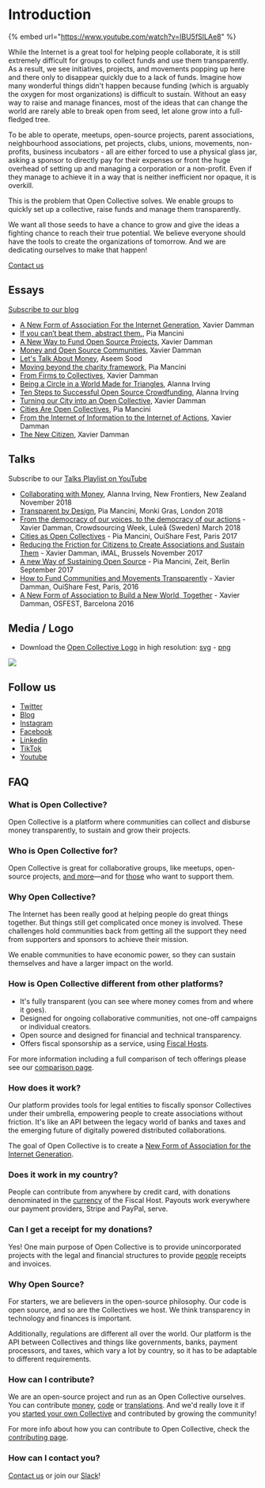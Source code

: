 # Introduction

{% embed url="https://www.youtube.com/watch?v=IBU5fSILAe8" %}

While the Internet is a great tool for helping people collaborate, it is still extremely difficult for groups to collect funds and use them transparently. As a result, we see initiatives, projects, and movements popping up here and there only to disappear quickly due to a lack of funds. Imagine how many wonderful things didn't happen because funding (which is arguably the oxygen for most organizations) is difficult to sustain. Without an easy way to raise and manage finances, most of the ideas that can change the world are rarely able to break open from seed, let alone grow into a full-fledged tree.

To be able to operate, meetups, open-source projects, parent associations, neighbourhood associations, pet projects, clubs, unions, movements, non-profits, business incubators - all are either forced to use a physical glass jar, asking a sponsor to directly pay for their expenses or front the huge overhead of setting up and managing a corporation or a non-profit. Even if they manage to achieve it in a way that is neither inefficient nor opaque, it is overkill.

This is the problem that Open Collective solves. We enable groups to quickly set up a collective, raise funds and manage them transparently.

We want all those seeds to have a chance to grow and give the ideas a fighting chance to reach their true potential. We believe everyone should have the tools to create the organizations of tomorrow. And we are dedicating ourselves to make that happen!

[Contact us](https://opencollective.com/contact)

## Essays

[Subscribe to our blog](https://blog.opencollective.com/rss/)

* [A New Form of Association For the Internet Generation](https://blog.opencollective.com/a-new-form-of-association-for-the-internet-generation-part-1/), Xavier Damman
* [If you can’t beat them, abstract them.](https://blog.opencollective.com/if-you-can-t-beat-them-abstract-them/), Pia Mancini
* [A New Way to Fund Open Source Projects](https://blog.opencollective.com/a-new-way-to-fund-open-source-projects/), Xavier Damman
* [Money and Open Source Communities](https://blog.opencollective.com/money-and-open-source-communities/), Xavier Damman
* [Let's Talk About Money](https://blog.opencollective.com/lets-talk-about-money/), Aseem Sood
* [Moving beyond the charity framework](https://blog.opencollective.com/moving-beyond-the-charity-framework/), Pia Mancini
* [From Firms to Collectives](https://blog.opencollective.com/from-firms-to-collectives/), Xavier Damman
* [Being a Circle in a World Made for Triangles](https://blog.opencollective.com/being-a-circle-in-a-world-made-for-triangles/), Alanna Irving
* [Ten Steps to Successful Open Source Crowdfunding](https://blog.opencollective.com/ten-steps-to-successful-open-source-crowdfunding/), Alanna Irving
* [Turning our City into an Open Collective](https://blog.opencollective.com/turning-our-city-into-an-open-collective/), Xavier Damman
* [Cities Are Open Collectives](https://blog.opencollective.com/cities-are-open-collectives/), Pia Mancini
* [From the Internet of Information to the Internet of Actions](https://blog.opencollective.com/from-the-internet-of-information-to-the-internet-of-action/), Xavier Damman
* [The New Citizen](https://blog.opencollective.com/the-new-citizen/), Xavier Damman

## Talks

Subscribe to our [Talks Playlist on YouTube](https://www.youtube.com/playlist?list=PLXg2bdeeuFip6JoPoYgdm3AQ53lfEOjnw)

* [Collaborating with Money](https://www.youtube.com/watch?v=kZleX383-VQ), Alanna Irving, New Frontiers, New Zealand November 2018
* [Transparent by Design](https://www.youtube.com/watch?v=yrXO6c6Q7wU\&list=PLXg2bdeeuFip6JoPoYgdm3AQ53lfEOjnw\&index=4\&t=0s), Pia Mancini, Monki Gras, London 2018
* [From the democracy of our voices, to the democracy of our actions](https://www.youtube.com/watch?v=9Lx2Dk4VaUA\&list=PLXg2bdeeuFip6JoPoYgdm3AQ53lfEOjnw\&index=6) - Xavier Damman, Crowdsourcing Week, Luleå (Sweden) March 2018
* [Cities as Open Collectives](https://www.youtube.com/watch?v=S74uMkmNdh0\&index=1\&list=PLXg2bdeeuFip6JoPoYgdm3AQ53lfEOjnw) - Pia Mancini, OuiShare Fest, Paris 2017
* [Reducing the Friction for Citizens to Create Associations and Sustain Them](https://www.youtube.com/watch?v=uBj5nS0s9uQ\&list=PLXg2bdeeuFip6JoPoYgdm3AQ53lfEOjnw\&index=7) - Xavier Damman, iMAL, Brussels November 2017
* [A new Way of Sustaining Open Source](https://www.youtube.com/watch?v=szE\_00HC5h4\&index=2\&list=PLXg2bdeeuFip6JoPoYgdm3AQ53lfEOjnw) - Pia Mancini, Zeit, Berlin September 2017
* [How to Fund Communities and Movements Transparently](https://www.youtube.com/watch?v=KtRYjfiYHKc\&list=PLXg2bdeeuFip6JoPoYgdm3AQ53lfEOjnw\&index=6\&t=0s) - Xavier Damman, OuiShare Fest, Paris, 2016
* [A New Form of Association to Build a New World, Together](https://www.youtube.com/watch?v=YNmG8-Yj7C4\&index=5\&list=PLXg2bdeeuFip6JoPoYgdm3AQ53lfEOjnw) - Xavier Damman, OSFEST, Barcelona 2016

## Media / Logo

* Download the [Open Collective Logo](https://opencollective.com/static/images/opencollectivelogo.png) in high resolution: [svg](https://opencollective.com/static/images/opencollectivelogo.svg) - [png](https://opencollective.com/static/images/opencollectivelogo.png)

![](https://opencollective.com/static/images/opencollectivelogo.svg)

## Follow us

* [Twitter](https://twitter.com/opencollect)
* [Blog](https://blog.opencollective.com)
* [Instagram](https://www.instagram.com/opencollective/)
* [Facebook](https://www.facebook.com/OpenCollect)
* [Linkedin ](https://www.linkedin.com/company/opencollective/)
* [TikTok](https://www.tiktok.com/@opencollective?lang=en)
* [Youtube](https://www.youtube.com/channel/UCdi\_-GH5nozXiMm2fH447VA)

## FAQ

### What is Open Collective? <a href="#what-is-opencollective" id="what-is-opencollective"></a>

Open Collective is a platform where communities can collect and disburse money transparently, to sustain and grow their projects.

### Who is Open Collective for?

Open Collective is great for collaborative groups, like meetups, open-source projects, [and more](../collectives/collectives.md#what-is-open-collective-good-for)—and for [those](../financial-contributors/financial-contributors.md) who want to support them.

### Why Open Collective? <a href="#why-opencollective" id="why-opencollective"></a>

The Internet has been really good at helping people do great things together. But things still get complicated once money is involved. These challenges hold communities back from getting all the support they need from supporters and sponsors to achieve their mission.

We enable communities to have economic power, so they can sustain themselves and have a larger impact on the world.

### How is Open Collective different from other platforms?

* It's fully transparent (you can see where money comes from and where it goes).&#x20;
* Designed for ongoing collaborative communities, not one-off campaigns or individual creators.
* Open source and designed for financial and technical transparency.
* Offers fiscal sponsorship as a service, using [Fiscal Hosts](../fiscal-hosts/fiscal-hosts.md).

For more information including a full comparison of tech offerings please see our [comparison page](../product/comparison.md).&#x20;

### How does it work? <a href="#how-does-it-work" id="how-does-it-work"></a>

Our platform provides tools for legal entities to fiscally sponsor Collectives under their umbrella, empowering people to create associations without friction. It's like an API between the legacy world of banks and taxes and the emerging future of digitally powered distributed collaborations.

The goal of Open Collective is to create a [New Form of Association for the Internet Generation](https://blog.opencollective.com/a-new-form-of-association-for-the-internet-generation-part-1/).

### Does it work in my country?

People can contribute from anywhere by credit card, with donations denominated in the [currency](../product/currencies.md) of the Fiscal Host. Payouts work everywhere our payment providers, Stripe and PayPal, serve.

### Can I get a receipt for my donations?

Yes! One main purpose of Open Collective is to provide unincorporated projects with the legal and financial structures to provide [people](../financial-contributors/financial-contributors.md) receipts and invoices.

### Why Open Source? <a href="#why-open-source" id="why-open-source"></a>

For starters, we are believers in the open-source philosophy. Our code is open source, and so are the Collectives we host. We think transparency in technology and finances is important.

Additionally, regulations are different all over the world. Our platform is the API between Collectives and things like governments, banks, payment processors, and taxes, which vary a lot by country, so it has to be adaptable to different requirements.

### How can I contribute?

We are an open-source project and run as an Open Collective ourselves. You can contribute [money](https://opencollective.com/opencollective/donate), [code](../contributing/development/) or [translations](../contributing/translation.md). And we'd really love it if you [started your own Collective](https://opencollective.com/create) and contributed by growing the community!

For more info about how you can contribute to Open Collective, check the [contributing page](contributing.md).

### How can I contact you?

[Contact us](https://opencollective.com/contact) or join our [Slack](https://slack.opencollective.com)!
